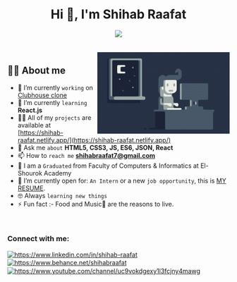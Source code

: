<h1 align="center">Hi 👋, I'm Shihab Raafat</h1>
<p align="center">
    <img src="https://readme-typing-svg.herokuapp.com?color=369C00&center=true&lines=React-Front-End+Developer;Freelancer+at+khamsat.com;React+%7C+Redux+%7C+TailWindCSS+%7C+TypeScript"/>
</p>


<br>

<img alt="Night Coding" src="https://raw.githubusercontent.com/AVS1508/AVS1508/master/assets/Night-Coding.gif" align="right"/>


## :sassy_man:  About me
- 🔭 I’m currently `working` on [Clubhouse clone](https://club-house-shihab.netlify.app/)
- 🌱 I’m currently `learning` **React.js**
- 👨‍💻 All of my `projects` are available at [https://shihab-raafat.netlify.app/](https://shihab-raafat.netlify.app/)
- 💬 Ask me `about` **HTML5, CSS3, JS, ES6, JSON, React**
- 📫 How to `reach me` **shihabraafat7@gmail.com**
- :school: I am a `Graduated` from Faculty of Computers & Informatics at El-Shourok Academy
- :thinking: I’m currently open for: `An Intern` or a new `job opportunity`, this is [MY RESUME](https://drive.google.com/file/d/1gKRuSXStkGOPvG075mZLyMVcLvBsykCe/view?usp=sharing).
- :nerd_face: Always `learning new things`
- ⚡ Fun fact :- Food and Music🎵 are the reasons to live.

<br>
<h3 align="left">Connect with me:</h3>
<p align="left">
<a href="https://www.linkedin.com/in/shihab-raafat" target="blank"><img align="center" src="https://raw.githubusercontent.com/rahuldkjain/github-profile-readme-generator/master/src/images/icons/Social/linked-in-alt.svg" alt="https://www.linkedin.com/in/shihab-raafat" height="30" width="40" /></a>
<a href="https://www.behance.net/shihabraafat" target="blank"><img align="center" src="https://raw.githubusercontent.com/rahuldkjain/github-profile-readme-generator/master/src/images/icons/Social/behance.svg" alt="https://www.behance.net/shihabraafat" height="30" width="40" /></a>
<a href="https://www.youtube.com/channel/UC9vOkdgeXy1l3FcjnY4mAwg" target="blank"><img align="center" src="https://raw.githubusercontent.com/rahuldkjain/github-profile-readme-generator/master/src/images/icons/Social/youtube.svg" alt="https://www.youtube.com/channel/uc9vokdgexy1l3fcjny4mawg" height="30" width="40" /></a>
</p>




